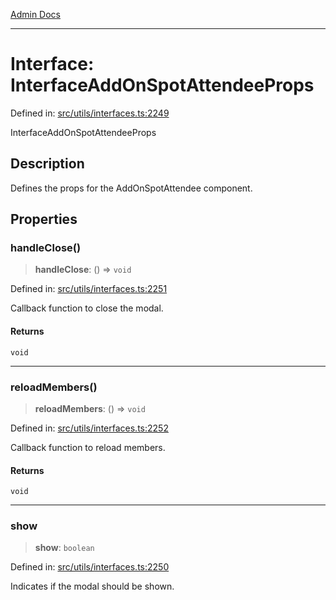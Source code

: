 [Admin Docs](/)

***

# Interface: InterfaceAddOnSpotAttendeeProps

Defined in: [src/utils/interfaces.ts:2249](https://github.com/PalisadoesFoundation/talawa-admin/blob/main/src/utils/interfaces.ts#L2249)

InterfaceAddOnSpotAttendeeProps

## Description

Defines the props for the AddOnSpotAttendee component.

## Properties

### handleClose()

> **handleClose**: () => `void`

Defined in: [src/utils/interfaces.ts:2251](https://github.com/PalisadoesFoundation/talawa-admin/blob/main/src/utils/interfaces.ts#L2251)

Callback function to close the modal.

#### Returns

`void`

***

### reloadMembers()

> **reloadMembers**: () => `void`

Defined in: [src/utils/interfaces.ts:2252](https://github.com/PalisadoesFoundation/talawa-admin/blob/main/src/utils/interfaces.ts#L2252)

Callback function to reload members.

#### Returns

`void`

***

### show

> **show**: `boolean`

Defined in: [src/utils/interfaces.ts:2250](https://github.com/PalisadoesFoundation/talawa-admin/blob/main/src/utils/interfaces.ts#L2250)

Indicates if the modal should be shown.
